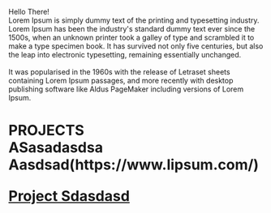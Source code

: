 Hello There! <br>
Lorem Ipsum is simply dummy text of the printing and typesetting industry. Lorem Ipsum has been the industry's standard dummy text ever since the 1500s, when an unknown printer took a galley of type and scrambled it to make a type specimen book. It has survived not only five centuries, but also the leap into electronic typesetting, remaining essentially unchanged.
<br>
<br>
It was popularised in the 1960s with the release of Letraset sheets containing Lorem Ipsum passages, and more recently with desktop publishing software like Aldus PageMaker including versions of Lorem Ipsum.

<h1>PROJECTS 
<br>
ASasadasdsa Aasdsad(https://www.lipsum.com/)

[Project Sdasdasd](/guides/content/editing-an-existing-page)

